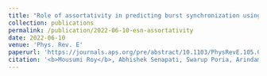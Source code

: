 ```yaml
---
title: "Role of assortativity in predicting burst synchronization using echo state network"
collection: publications
permalink: /publication/2022-06-10-esn-assortativity
date: 2022-06-10
venue: 'Phys. Rev. E'
paperurl: 'https://journals.aps.org/pre/abstract/10.1103/PhysRevE.105.064205'
citation: '<b>Mousumi Roy</b>, Abhishek Senapati, Swarup Poria, Arindam Mishra, and Chittaranjan Hens. &quot;(2022) Role of assortativity in predicting burst synchronization using echo state network.&quot; <i>Phys. Rev. E </i>. 105, 064205.'
---
```

